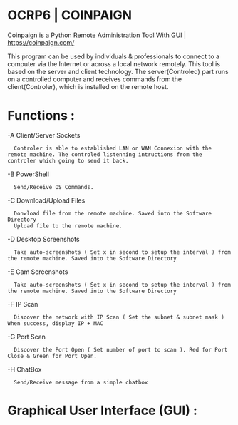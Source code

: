 <div style="text-align: center">
<img src="https://coinpaign.com/wp-content/themes/thefox/images/logo1.png" alt="" data-canonical-src="https://coinpaign.com/wp-content/themes/thefox/images/logo1.png" style="max-width:50%;">
 </div>
 
# OCRP6 | COINPAIGN

Coinpaign is a Python Remote Administration Tool With GUI | https://coinpaign.com/

This program can be used by individuals & professionals to connect to a computer via the Internet or across a local network remotely. This tool is based on the server and client technology. The server(Controled) part runs on a controlled computer and receives commands from the client(Controler), which is installed on the remote host.

# Functions :

 -A Client/Server Sockets
 
      Controler is able to established LAN or WAN Connexion with the remote machine. The controled listenning intructions from the controler which going to send it back.
      
 -B PowerShell
 
      Send/Receive OS Commands.
      
 -C Download/Upload Files
      
      Donwload file from the remote machine. Saved into the Software Directory
      Upload file to the remote machine.
       
 -D Desktop Screenshots
 
      Take auto-screenshots ( Set x in second to setup the interval ) from the remote machine. Saved into the Software Directory 
      
 -E Cam Screenshots
      
      Take auto-screenshots ( Set x in second to setup the interval ) from the remote machine. Saved into the Software Directory
      
 -F IP Scan
      
      Discover the network with IP Scan ( Set the subnet & subnet mask ) When success, display IP + MAC
      
 -G Port Scan
 
      Discover the Port Open ( Set number of port to scan ). Red for Port Close & Green for Port Open.
      
 -H ChatBox 
      
      Send/Receive message from a simple chatbox
      
# Graphical User Interface (GUI) : 
